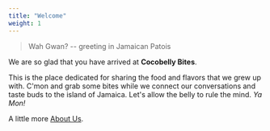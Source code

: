 ```yaml
---
title: "Welcome"
weight: 1
---
```


> Wah Gwan?  -- greeting in Jamaican Patois

We are so glad that you have arrived at **Cocobelly Bites**. 

This is the place dedicated for sharing the food and flavors that we grew up with. C'mon and grab some bites while we connect our conversations and taste buds to the island of Jamaica. Let's allow the belly to rule the mind. *Ya Mon!*

A little more [About Us](about-us).